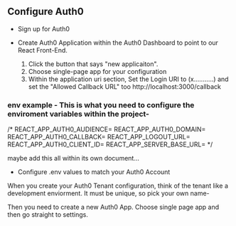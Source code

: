 ## Configure Auth0

- Sign up for Auth0

- Create Auth0 Application within the Auth0 Dashboard to point to our React Front-End. 

  1.  Click the button that says "new applicaiton".
  2.  Choose single-page app for your configuration
  3.  Within the application uri section, Set the Login URI to (x...........) and set the "Allowed Callback URL" too http://localhost:3000/callback

### env example - This is what you need to configure the enviroment variables within the project- 

/* 
REACT_APP_AUTH0_AUDIENCE=
REACT_APP_AUTH0_DOMAIN=
REACT_APP_AUTH0_CALLBACK=
REACT_APP_LOGOUT_URL=
REACT_APP_AUTH0_CLIENT_ID=
REACT_APP_SERVER_BASE_URL=
*/

maybe add this all within its own document... 

- Configure .env values to match your Auth0 Account

When you create your Auth0 Tenant configuration, think of the tenant like a development enviorment. It must be unique, so pick your own name- 

Then you need to create a new Auth0 App. Choose single page app and then go straight to settings. 
